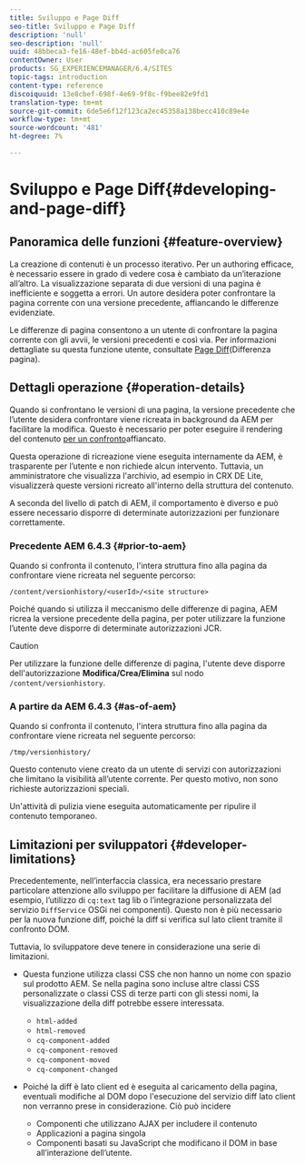 ```yaml
---
title: Sviluppo e Page Diff
seo-title: Sviluppo e Page Diff
description: 'null'
seo-description: 'null'
uuid: 48bbeca3-fe16-48ef-bb4d-ac605fe0ca76
contentOwner: User
products: SG_EXPERIENCEMANAGER/6.4/SITES
topic-tags: introduction
content-type: reference
discoiquuid: 13e8cbef-698f-4e69-9f8c-f9bee82e9fd1
translation-type: tm+mt
source-git-commit: 6de5e6f12f123ca2ec45358a138becc410c89e4e
workflow-type: tm+mt
source-wordcount: '481'
ht-degree: 7%

---
```



# Sviluppo e Page Diff{#developing-and-page-diff}

## Panoramica delle funzioni {#feature-overview}

La creazione di contenuti è un processo iterativo. Per un authoring efficace, è necessario essere in grado di vedere cosa è cambiato da un’iterazione all’altro. La visualizzazione separata di due versioni di una pagina è inefficiente e soggetta a errori. Un autore desidera poter confrontare la pagina corrente con una versione precedente, affiancando le differenze evidenziate.

Le differenze di pagina consentono a un utente di confrontare la pagina corrente con gli avvii, le versioni precedenti e così via. Per informazioni dettagliate su questa funzione utente, consultate [Page Diff](/help/sites-authoring/page-diff.md)(Differenza pagina).

## Dettagli operazione {#operation-details}

Quando si confrontano le versioni di una pagina, la versione precedente che l’utente desidera confrontare viene ricreata in background da AEM per facilitare la modifica. Questo è necessario per poter eseguire il rendering del contenuto [per un confronto](/help/sites-authoring/page-diff.md#presentation-of-differences)affiancato.

Questa operazione di ricreazione viene eseguita internamente da AEM, è trasparente per l’utente e non richiede alcun intervento. Tuttavia, un amministratore che visualizza l&#39;archivio, ad esempio in CRX DE Lite, visualizzerà queste versioni ricreato all&#39;interno della struttura del contenuto.

A seconda del livello di patch di AEM, il comportamento è diverso e può essere necessario disporre di determinate autorizzazioni per funzionare correttamente.

### Precedente AEM 6.4.3 {#prior-to-aem}

Quando si confronta il contenuto, l&#39;intera struttura fino alla pagina da confrontare viene ricreata nel seguente percorso:

`/content/versionhistory/<userId>/<site structure>`

Poiché quando si utilizza il meccanismo delle differenze di pagina, AEM ricrea la versione precedente della pagina, per poter utilizzare la funzione l’utente deve disporre di determinate autorizzazioni JCR.

>[!CAUTION]
>
>Per utilizzare la funzione delle differenze di pagina, l&#39;utente deve disporre dell&#39;autorizzazione **Modifica/Crea/Elimina** sul nodo `/content/versionhistory`.

### A partire da AEM 6.4.3 {#as-of-aem}

Quando si confronta il contenuto, l&#39;intera struttura fino alla pagina da confrontare viene ricreata nel seguente percorso:

`/tmp/versionhistory/`

Questo contenuto viene creato da un utente di servizi con autorizzazioni che limitano la visibilità all’utente corrente. Per questo motivo, non sono richieste autorizzazioni speciali.

Un&#39;attività di pulizia viene eseguita automaticamente per ripulire il contenuto temporaneo.

## Limitazioni per sviluppatori {#developer-limitations}

Precedentemente, nell’interfaccia classica, era necessario prestare particolare attenzione allo sviluppo per facilitare la diffusione di AEM (ad esempio, l’utilizzo di `cq:text` tag lib o l’integrazione personalizzata del servizio `DiffService` OSGi nei componenti). Questo non è più necessario per la nuova funzione diff, poiché la diff si verifica sul lato client tramite il confronto DOM.

Tuttavia, lo sviluppatore deve tenere in considerazione una serie di limitazioni.

* Questa funzione utilizza classi CSS che non hanno un nome con spazio sul prodotto AEM. Se nella pagina sono incluse altre classi CSS personalizzate o classi CSS di terze parti con gli stessi nomi, la visualizzazione della diff potrebbe essere interessata.

   * `html-added`
   * `html-removed`
   * `cq-component-added`
   * `cq-component-removed`
   * `cq-component-moved`
   * `cq-component-changed`

* Poiché la diff è lato client ed è eseguita al caricamento della pagina, eventuali modifiche al DOM dopo l&#39;esecuzione del servizio diff lato client non verranno prese in considerazione. Ciò può incidere

   * Componenti che utilizzano AJAX per includere il contenuto
   * Applicazioni a pagina singola
   * Componenti basati su JavaScript che modificano il DOM in base all’interazione dell’utente.

